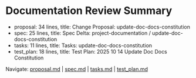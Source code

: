 # Documentation Review Summary

- proposal: 34 lines, title: Change Proposal: update-doc-docs-constitution
- spec: 25 lines, title: Spec Delta: project-documentation / update-doc-docs-constitution
- tasks: 11 lines, title: Tasks: update-doc-docs-constitution
- test_plan: 18 lines, title: Test Plan: 2025 10 14 Update Doc Docs Constitution

Navigate: [proposal.md](./proposal.md) | [spec.md](./spec.md) | [tasks.md](./tasks.md) | [test_plan.md](./test_plan.md)
